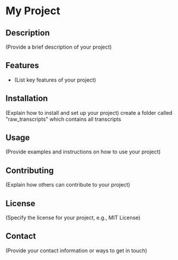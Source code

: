 # My Project

## Description
(Provide a brief description of your project)

## Features
- (List key features of your project)

## Installation
(Explain how to install and set up your project)
create a folder called "raw_transcripts" which contains all transcripts

## Usage
(Provide examples and instructions on how to use your project)

## Contributing
(Explain how others can contribute to your project)

## License
(Specify the license for your project, e.g., MIT License)

## Contact
(Provide your contact information or ways to get in touch)

